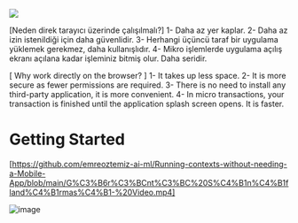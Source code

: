 ![](https://avatars.githubusercontent.com/u/178294790?v=4)
 
 [Neden direk tarayıcı üzerinde çalışılmalı?]
1- Daha az yer kaplar.
2- Daha az izin istenildiği için daha güvenlidir.
3- Herhangi üçüncü taraf bir uygulama yüklemek gerekmez, daha kullanışlıdır.
4- Mikro işlemlerde uygulama açılış ekranı açılana kadar işleminiz bitmiş olur. Daha seridir.

  [ Why work directly on the browser? ]
1- It takes up less space.
2- It is more secure as fewer permissions are required.
3- There is no need to install any third-party application, it is more convenient.
4- In micro transactions, your transaction is finished until the application splash screen opens. It is faster.

# Getting Started

[https://github.com/emreoztemiz-ai-ml/Running-contexts-without-needing-a-Mobile-App/blob/main/G%C3%B6r%C3%BCnt%C3%BC%20S%C4%B1n%C4%B1fland%C4%B1rmas%C4%B1-%20Video.mp4]

![image]([https://raw.githubusercontent.com/emreoztemiz-ai-ml/Running-contexts-without-needing-a-Mobile-App/main/Thankful.jpeg])


